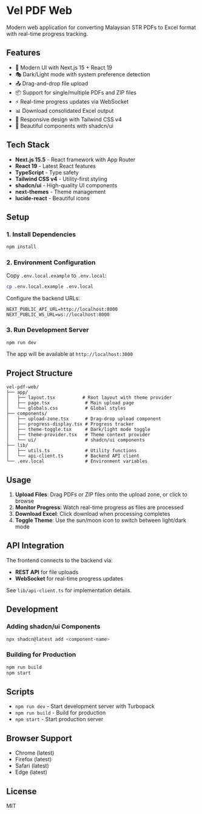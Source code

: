 # Vel PDF Web

Modern web application for converting Malaysian STR PDFs to Excel format with real-time progress tracking.

## Features

- 🎨 Modern UI with Next.js 15 + React 19
- 🎭 Dark/Light mode with system preference detection
- 📤 Drag-and-drop file upload
- 📦 Support for single/multiple PDFs and ZIP files
- ⚡ Real-time progress updates via WebSocket
- 📊 Download consolidated Excel output
- 🎯 Responsive design with Tailwind CSS v4
- 🧩 Beautiful components with shadcn/ui

## Tech Stack

- **Next.js 15.5** - React framework with App Router
- **React 19** - Latest React features
- **TypeScript** - Type safety
- **Tailwind CSS v4** - Utility-first styling
- **shadcn/ui** - High-quality UI components
- **next-themes** - Theme management
- **lucide-react** - Beautiful icons

## Setup

### 1. Install Dependencies

```bash
npm install
```

### 2. Environment Configuration

Copy `.env.local.example` to `.env.local`:

```bash
cp .env.local.example .env.local
```

Configure the backend URLs:
```
NEXT_PUBLIC_API_URL=http://localhost:8000
NEXT_PUBLIC_WS_URL=ws://localhost:8000
```

### 3. Run Development Server

```bash
npm run dev
```

The app will be available at `http://localhost:3000`

## Project Structure

```
vel-pdf-web/
├── app/
│   ├── layout.tsx          # Root layout with theme provider
│   ├── page.tsx             # Main upload page
│   └── globals.css          # Global styles
├── components/
│   ├── upload-zone.tsx      # Drag-drop upload component
│   ├── progress-display.tsx # Progress tracker
│   ├── theme-toggle.tsx     # Dark/light mode toggle
│   ├── theme-provider.tsx   # Theme context provider
│   └── ui/                  # shadcn/ui components
├── lib/
│   ├── utils.ts             # Utility functions
│   └── api-client.ts        # Backend API client
└── .env.local               # Environment variables
```

## Usage

1. **Upload Files**: Drag PDFs or ZIP files onto the upload zone, or click to browse
2. **Monitor Progress**: Watch real-time progress as files are processed
3. **Download Excel**: Click download when processing completes
4. **Toggle Theme**: Use the sun/moon icon to switch between light/dark mode

## API Integration

The frontend connects to the backend via:
- **REST API** for file uploads
- **WebSocket** for real-time progress updates

See `lib/api-client.ts` for implementation details.

## Development

### Adding shadcn/ui Components

```bash
npx shadcn@latest add <component-name>
```

### Building for Production

```bash
npm run build
npm start
```

## Scripts

- `npm run dev` - Start development server with Turbopack
- `npm run build` - Build for production
- `npm start` - Start production server

## Browser Support

- Chrome (latest)
- Firefox (latest)
- Safari (latest)
- Edge (latest)

## License

MIT
